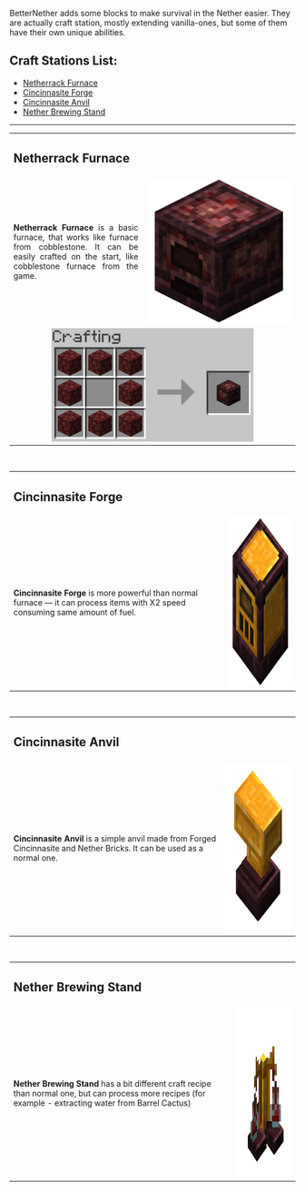 BetterNether adds some blocks to make survival in the Nether easier. They are actually craft station, mostly extending vanilla-ones, but some of them have their own unique abilities.

## Craft Stations List:
- [Netherrack Furnace](#netherrack-furnace)
- [Cincinnasite Forge](#cincinnasite-forge)
- [Cincinnasite Anvil](#cincinnasite-anvil)
- [Nether Brewing Stand](#nether-brewing-stand)

***

<table width="100%">
	<tr>
		<td colspan="2"><h2>Netherrack Furnace</h2></td>
	</tr>
	<tr>
		<td>
			<div align="justify">
				<b>Netherrack Furnace</b> is a basic furnace, that works like furnace from cobblestone. It can be easily crafted on the start, like cobblestone furnace from the game.
			</div>
		</td>
		<td width="256"><img src="./images/netherrack_furnace.png"></td>
	</tr>
	<tr>
		<td colspan="2">
			<div align="center">
				<img src="./recipes/recipe_netherrack_furnace.png" height="200">
			</div>
		</td>
	</tr>
</table>
<br>

<table width="100%">
	<tr>
		<td colspan="2"><h2>Cincinnasite Forge</h2></td>
	</tr>
	<tr>
		<td><b>Cincinnasite Forge</b> is more powerful than normal furnace — it can process items with X2 speed consuming same amount of fuel.</td>
		<td><img src="./images/cincinnasite_forge.png" height="300"></td>
	</tr>
</table>
<br>

<table width="100%">
	<tr>
		<td colspan="2"><h2>Cincinnasite Anvil</h2></td>
	</tr>
	<tr>
		<td><b>Cincinnasite Anvil</b> is a simple anvil made from Forged Cincinnasite and Nether Bricks. It can be used as a normal one.</td>
		<td><img src="./images/cincinnasite_anvil.png" height="300"></td>
	</tr>
</table>
<br>

<table width="100%">
	<tr>
		<td colspan="2"><h2>Nether Brewing Stand</h2></td>
	</tr>
	<tr>
		<td><b>Nether Brewing Stand</b> has a bit different craft recipe than normal one, but can process more recipes (for example - extracting water from Barrel Cactus)</td>
		<td><img src="./images/nether_brewing_stand.png" height="300"></td>
	</tr>
</table>
<br>